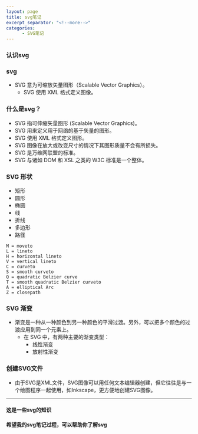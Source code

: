 ```yaml
---
layout: page
title: svg笔记
excerpt_separator: "<!--more-->"
categories:
      - SVG笔记
---
```

### 认识svg
<!--more-->

### svg

- SVG 意为可缩放矢量图形（Scalable Vector Graphics）。
  - SVG 使用 XML 格式定义图像。

### 什么是svg？
- SVG 指可伸缩矢量图形 (Scalable Vector Graphics)。
- SVG 用来定义用于网络的基于矢量的图形。
- SVG 使用 XML 格式定义图形。
- SVG 图像在放大或改变尺寸的情况下其图形质量不会有所损失。
- SVG 是万维网联盟的标准。
- SVG 与诸如 DOM 和 XSL 之类的 W3C 标准是一个整体。

### SVG 形状
- 矩形 <rect>
- 圆形 <circle>
- 椭圆 <ellipse>
- 线 <line>
- 折线 <polyline>
- 多边形 <polygon>
- 路径 <path>
```
M = moveto
L = lineto
H = horizontal lineto
V = vertical lineto
C = curveto
S = smooth curveto
Q = quadratic Belzier curve
T = smooth quadratic Belzier curveto
A = elliptical Arc
Z = closepath

```

### SVG 渐变
- 渐变是一种从一种颜色到另一种颜色的平滑过渡。另外，可以把多个颜色的过渡应用到同一个元素上。
  - 在 SVG 中，有两种主要的渐变类型：
    - 线性渐变
    - 放射性渐变

### 创建SVG文件
- 由于SVG是XML文件，SVG图像可以用任何文本编辑器创建，但它往往是与一个绘图程序一起使用，如Inkscape，更方便地创建SVG图像。

---
#### 这是一些svg的知识

#### 希望我的svg笔记过程，可以帮助你了解svg		